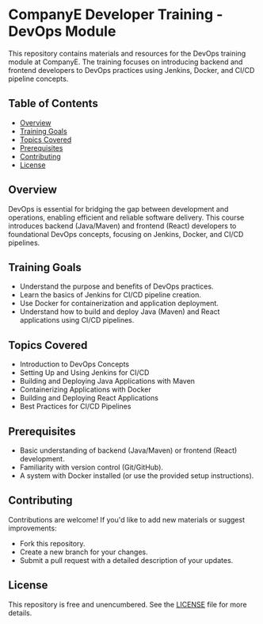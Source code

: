 # CompanyE Developer Training - DevOps Module
This repository contains materials and resources for the DevOps training module at CompanyE.
The training focuses on introducing backend and frontend developers to DevOps practices using Jenkins, Docker, and CI/CD pipeline concepts.

## Table of Contents
- [Overview](#overview)
- [Training Goals](#training-goals)
- [Topics Covered](#topics-covered)
- [Prerequisites](#prerequisites)
- [Contributing](#contributing)
- [License](#license)

## Overview
DevOps is essential for bridging the gap between development and operations, enabling efficient and reliable software delivery.
This course introduces backend (Java/Maven) and frontend (React) developers to foundational DevOps concepts, focusing on Jenkins, Docker, and CI/CD pipelines.

## Training Goals
- Understand the purpose and benefits of DevOps practices.
- Learn the basics of Jenkins for CI/CD pipeline creation.
- Use Docker for containerization and application deployment.
- Understand how to build and deploy Java (Maven) and React applications using CI/CD pipelines.

## Topics Covered
- Introduction to DevOps Concepts
- Setting Up and Using Jenkins for CI/CD
- Building and Deploying Java Applications with Maven
- Containerizing Applications with Docker
- Building and Deploying React Applications
- Best Practices for CI/CD Pipelines

## Prerequisites
- Basic understanding of backend (Java/Maven) or frontend (React) development.
- Familiarity with version control (Git/GitHub).
- A system with Docker installed (or use the provided setup instructions).

## Contributing
Contributions are welcome! If you'd like to add new materials or suggest improvements:
- Fork this repository.
- Create a new branch for your changes.
- Submit a pull request with a detailed description of your updates.

## License
This repository is free and unencumbered.
See the [LICENSE](LICENSE) file for more details.